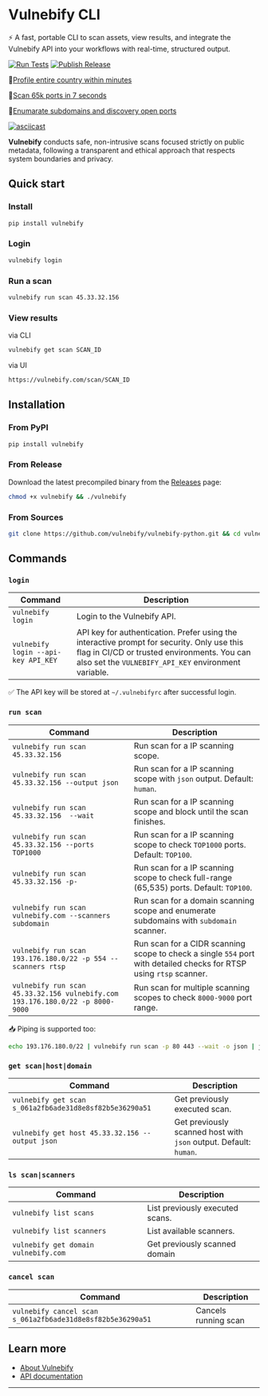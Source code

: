 # Vulnebify CLI

⚡️ A fast, portable CLI to scan assets, view results, and integrate the Vulnebify API into your workflows with real-time, structured output.

[![Run Tests](https://github.com/vulnebify/vulnebify-python/actions/workflows/run_tests.yaml/badge.svg)](https://github.com/vulnebify/vulnebify-python/actions/workflows/run_tests.yaml)
[![Publish Release](https://github.com/vulnebify/vulnebify-python/actions/workflows/publish_release.yaml/badge.svg)](https://github.com/vulnebify/vulnebify-python/actions/workflows/publish_release.yaml)

🔹[Profile entire country within minutes](https://asciinema.org/a/727291)

🔹[Scan 65k ports in 7 seconds](https://asciinema.org/a/727292)

🔹[Enumarate subdomains and discovery open ports](https://asciinema.org/a/727289)

[![asciicast](https://asciinema.org/a/727288.svg)](https://asciinema.org/a/727288)

**Vulnebify** conducts safe, non-intrusive scans focused strictly on public metadata, following a transparent and ethical approach that respects system boundaries and privacy.

## Quick start

### Install

```bash
pip install vulnebify
```

### Login

```bash
vulnebify login
```

### Run a scan
```bash
vulnebify run scan 45.33.32.156
```

### View results

via CLI
```bash
vulnebify get scan SCAN_ID
```

via UI
```bash
https://vulnebify.com/scan/SCAN_ID
```

## Installation

### From PyPI

```bash
pip install vulnebify
```

### From Release

Download the latest precompiled binary from the [Releases](https://github.com/vulnebify/vulnebify-python/releases) page:

```bash
chmod +x vulnebify && ./vulnebify
```

### From Sources

```bash
git clone https://github.com/vulnebify/vulnebify-python.git && cd vulnebify-python && python3 -m venv .venv && source .venv/bin/activate && pip install .
```

## Commands

### `login`

| Command                             | Description                                                                                                                                                                                     |
| ----------------------------------- | ----------------------------------------------------------------------------------------------------------------------------------------------------------------------------------------------- |
| `vulnebify login`                   | Login to the Vulnebify API.                                                                                                                                                                               |
| `vulnebify login --api-key API_KEY` | API key for authentication. Prefer using the interactive prompt for security. Only use this flag in CI/CD or trusted environments. You can also set the `VULNEBIFY_API_KEY` environment variable. |

✅ The API key will be stored at `~/.vulnebifyrc` after successful login.

### `run scan`

| Command                                                                       | Description                                                                                                         |
|-------------------------------------------------------------------------------|---------------------------------------------------------------------------------------------------------------------|
| `vulnebify run scan 45.33.32.156`                                             | Run scan for a IP scanning scope.                                                                                   |
| `vulnebify run scan 45.33.32.156 --output json`                               | Run scan for a IP scanning scope with `json` output. Default: `human`.                                              |
| `vulnebify run scan 45.33.32.156  --wait`                                     | Run scan for a IP scanning scope and block until the scan finishes.                                                 |
| `vulnebify run scan 45.33.32.156 --ports TOP1000`                             | Run scan for a IP scanning scope to check `TOP1000` ports. Default: `TOP100`.                                       |
| `vulnebify run scan 45.33.32.156 -p-`                                         | Run scan for a IP scanning scope to check full-range (65,535) ports. Default: `TOP100`.                             |
| `vulnebify run scan vulnebify.com --scanners subdomain`                       | Run scan for a domain scanning scope and enumerate subdomains with `subdomain` scanner.                             |
| `vulnebify run scan 193.176.180.0/22 -p 554 --scanners rtsp`                  | Run scan for a CIDR scanning scope to check a single `554` port with detailed checks for RTSP using `rtsp` scanner. |
| `vulnebify run scan 45.33.32.156 vulnebify.com 193.176.180.0/22 -p 8000-9000` | Run scan for multiple scanning scopes to check `8000-9000` port range.                                              |


📥 Piping is supported too:
```bash
echo 193.176.180.0/22 | vulnebify run scan -p 80 443 --wait -o json | jq .hosts[]
```

### `get scan|host|domain`

| Command                                                 | Description                                                       |
| ------------------------------------------------------- | ----------------------------------------------------------------- |
| `vulnebify get scan s_061a2fb6ade31d8e8sf82b5e36290a51` | Get previously executed scan.                                     |
| `vulnebify get host 45.33.32.156 --output json`         | Get previously scanned host with `json` output. Default: `human`. |

### `ls scan|scanners`

| Command                              | Description                     |
| ------------------------------------ | ------------------------------- |
| `vulnebify list scans`               | List previously executed scans. |
| `vulnebify list scanners`            | List available scanners.        |
| `vulnebify get domain vulnebify.com` | Get previously scanned domain   |

### `cancel scan`

| Command                                                    | Description          |
| ---------------------------------------------------------- | -------------------- |
| `vulnebify cancel scan s_061a2fb6ade31d8e8sf82b5e36290a51` | Cancels running scan |

## Learn more

- [About Vulnebify](https://about.vulnebify.com)
- [API documentation](https://docs.vulnebify.com)

---
